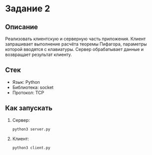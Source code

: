 # Задание 2

## Описание

Реализовать клиентскую и серверную часть приложения. Клиент запрашивает выполнение расчёта теоремы Пифагора, параметры которой вводятся с клавиатуры. Сервер обрабатывает данные и возвращает результат клиенту.


## Стек

- Язык: Python
- Библиотека: socket
- Протокол: TCP

## Как запускать

1. Сервер:
    ```bash
    python3 server.py
    ```
2. Клиент:
    ```bash
    python3 client.py
    ```